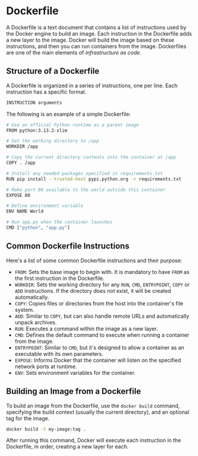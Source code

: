 # Dockerfile

A Dockerfile is a text document that contains a list of instructions used by the Docker engine to build an image. Each instruction in the Dockerfile adds a new layer to the image. Docker will build the image based on these instructions, and then you can run containers from the image. Dockerfiles are one of the main elements of *infrastructure as code*.

## Structure of a Dockerfile

A Dockerfile is organized in a series of instructions, one per line. Each instruction has a specific format.

```bash
INSTRUCTION arguments
```

The following is an example of a simple Dockerfile:

```bash
# Use an official Python runtime as a parent image
FROM python:3.13.2-slim

# Set the working directory to /app
WORKDIR /app

# Copy the current directory contents into the container at /app
COPY . /app

# Install any needed packages specified in requirements.txt
RUN pip install --trusted-host pypi.python.org -r requirements.txt

# Make port 80 available to the world outside this container
EXPOSE 80

# Define environment variable
ENV NAME World

# Run app.py when the container launches
CMD ["python", "app.py"]
```

## Common Dockerfile Instructions

Here's a list of some common Dockerfile instructions and their purpose:

- `FROM`: Sets the base image to begin with. It is mandatory to have `FROM` as the first instruction in the Dockerfile.
- `WORKDIR`: Sets the working directory for any `RUN`, `CMD`, `ENTRYPOINT`, `COPY` or `ADD` instructions. If the directory does not exist, it will be created automatically.
- `COPY`: Copies files or directories from the host into the container's file system.
- `ADD`: Similar to `COPY`, but can also handle remote URLs and automatically unpack archives.
- `RUN`: Executes a command within the image as a new layer.
- `CMD`: Defines the default command to execute when running a container from the image.
- `ENTRYPOINT`: Similar to `CMD`, but it's designed to allow a container as an executable with its own parameters.
- `EXPOSE`: Informs Docker that the container will listen on the specified network ports at runtime.
- `ENV`: Sets environment variables for the container.

## Building an Image from a Dockerfile

To build an image from the Dockerfile, use the `docker build` command, specifying the build context (usually the current directory), and an optional tag for the image.

```bash
docker build -t my-image:tag .
```

After running this command, Docker will execute each instruction in the Dockerfile, in order, creating a new layer for each.